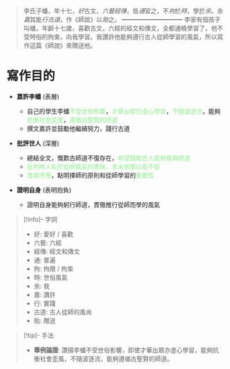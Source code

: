 > 李氏子蟠，年十七，*好*古文，*六藝經傳*，皆*通*習之，不*拘*於*時*，學於*余*。余*嘉*其能*行古道*，作《師說》以*貽*之。
> ━━━━━━━━━━
> 李家有個孩子叫蟠，年齡十七歲，喜歡古文，六經的經文和傳文，全都通曉學習了，他不受時俗的拘束，向我學習。我讚許他能夠遵行古人從師學習的風氣，所以寫作這篇《師說》來贈送他。

# 寫作目的
- **嘉許李蟠** (表層)
	- 自己的學生李蟠<span style="color: lightgreen">不受世俗影響</span>，<span style="color: lightgreen">才華出眾仍虛心學習</span>，<span style="color: lightgreen">不隨波逐流</span>，能夠<span style="color: lightgreen">抗衡社會歪風</span>，<span style="color: lightgreen">遵循古聖賢的師道</span>
	- 撰文嘉許並鼓勵他繼續努力，踐行古道

- **批評世人** (深層)
	- 總結全文，慨歎古師道不復存在，<span style="color: lightgreen">希望鼓勵世人能夠復興師道</span>
	- <span style="color: lightgreen">批判時人恥於從師風氣的愚昧，本末倒置以及不智</span>
	- <span style="color: lightgreen">首尾呼應</span>，點明擇師的原則和從師學習的<span style="color: lightgreen">重要性</span>

- **證明自身** (表明抱負)
	- 證明自身能夠躬行師道，貫徹推行從師而學的風氣

> [!info]- 字詞
> - 好: 愛好 / 喜歡
> - 六藝: 六經
> - 經傳: 經文和傳文
> - 通: 普遍
> - 拘: 拘限 / 拘束
> - 時: 世俗風氣 
> - 余: 我
> - 嘉: 讚許 
> - 行: 實踐
> - 古道: 古人從師的風尚
> - <span class="hi-orange">貽: 贈送</span>

> [!tip]- 手法
> - **舉例論證**: 讚揚李蟠不受世俗影響，即使才華出眾亦虛心學習，能夠抗衡社會歪風，不隨波逐流，能夠遵循古聖賢的師道。
